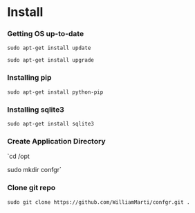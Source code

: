 # Install

### Getting OS up-to-date

`sudo apt-get install update`

`sudo apt-get install upgrade`

### Installing pip

`sudo apt-get install python-pip`

### Installing sqlite3

`sudo apt-get install sqlite3`

### Create Application Directory

`cd /opt

sudo mkdir confgr`

### Clone git repo

`sudo git clone https://github.com/WilliamMarti/confgr.git .`


